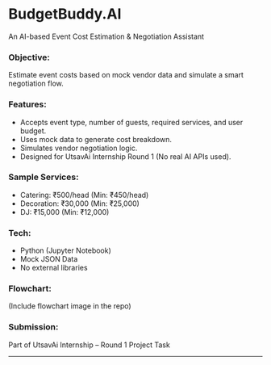 # BudgetBuddy.AI 

An AI-based Event Cost Estimation & Negotiation Assistant

###  Objective:
Estimate event costs based on mock vendor data and simulate a smart negotiation flow.

###  Features:
- Accepts event type, number of guests, required services, and user budget.
- Uses mock data to generate cost breakdown.
- Simulates vendor negotiation logic.
- Designed for UtsavAi Internship Round 1 (No real AI APIs used).

###  Sample Services:
- Catering: ₹500/head (Min: ₹450/head)
- Decoration: ₹30,000 (Min: ₹25,000)
- DJ: ₹15,000 (Min: ₹12,000)

###  Tech:
- Python (Jupyter Notebook)
- Mock JSON Data
- No external libraries

###  Flowchart:
(Include flowchart image in the repo)

###  Submission:
Part of UtsavAi Internship – Round 1 Project Task

---


